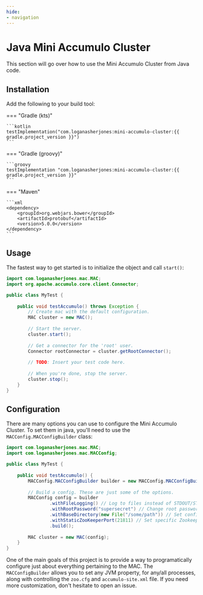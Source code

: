 ```yaml
---
hide:
- navigation
---
```

# Java Mini Accumulo Cluster

This section will go over how to use the Mini Accumulo Cluster from Java code.

## Installation

Add the following to your build tool:

=== "Gradle (kts)"

    ```kotlin
    testImplementation("com.loganasherjones:mini-accumulo-cluster:{{ gradle.project_version }}")
    ```

=== "Gradle (groovy)"

    ```groovy
    testImplementation "com.loganasherjones:mini-accumulo-cluster:{{ gradle.project_version }}"
    ```

=== "Maven"

    ```xml
    <dependency>
        <groupId>org.webjars.bower</groupId>
        <artifactId>protobuf</artifactId>
        <version>5.0.0</version>
    </dependency>
    ```

## Usage

The fastest way to get started is to initialize the object and call `start()`:

```java
import com.loganasherjones.mac.MAC;
import org.apache.accumulo.core.client.Connector;

public class MyTest {
    
    public void testAccumulo() throws Exception {
        // Create mac with the default configuration.
        MAC cluster = new MAC();
        
        // Start the server.
        cluster.start();
        
        // Get a connector for the 'root' user.
        Connector rootConnector = cluster.getRootConnector();
        
        // TODO: Insert your test code here.
        
        // When you're done, stop the server.
        cluster.stop();
    }
}
```

## Configuration

There are many options you can use to configure the Mini Accumulo Cluster.
To set them in java, you'll need to use the `MACConfig.MACConfigBuilder` class:

```java
import com.loganasherjones.mac.MAC;
import com.loganasherjones.mac.MACConfig;

public class MyTest {
    
    public void testAccumulo() {
        MACConfig.MACConfigBuilder builder = new MACConfig.MACConfigBuilder();
        
        // Build a config. These are just some of the options.
        MACConfig config = builder
                .withFileLogging() // Log to files instead of STDOUT/STDERR
                .withRootPassword("supersecret") // Change root password
                .withBaseDirectory(new File("/some/path")) // Set configuration / logging files destination
                .withStaticZooKeeperPort(21811) // Set specific Zookeeper port
                .build();
        
        MAC cluster = new MAC(config);
    }
}
```

One of the main goals of this project is to provide a way to programatically
configure just about everything pertaining to the MAC. The `MACConfigBuilder`
allows you to set any JVM property, for any/all processes, along with 
controlling the `zoo.cfg` and `accumulo-site.xml` file. If you need more
customization, don't hesitate to open an issue.
